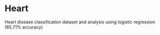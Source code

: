 # Heart
Heart disease classification dataset and analysis using logistic regression (85.71% accuracy)

